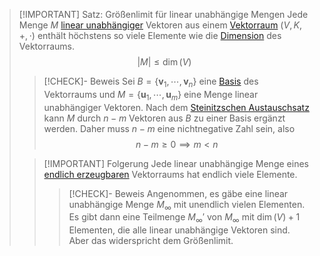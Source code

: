 > [!IMPORTANT] Satz: Größenlimit für linear unabhängige Mengen
> Jede Menge $M$ [linear unabhängiger](Lineare%20Unabhängigkeit.md) Vektoren aus einem [Vektorraum](Abstrakter%20Vektorraum.md) $(V,K,+,\cdot)$ enthält höchstens so viele Elemente wie die [Dimension](Basis/Dimension.md) des Vektorraums.
> $$|M|\le \dim (V)$$
> 
> > [!CHECK]- Beweis
> > Sei $B = \{\mathbf{v}_1,\cdots,\mathbf{v}_n\}$ eine [Basis](Basis/Basis.md) des Vektorraums und $M = \{\mathbf{u}_1,\cdots,\mathbf{u}_m\}$ eine Menge linear unabhängiger Vektoren. Nach dem [Steinitzschen Austauschsatz](Basis/Der%20Steinitzsche%20Austauschsatz.md) kann $M$ durch $n-m$ Vektoren aus $B$ zu einer Basis ergänzt werden. Daher muss $n-m$ eine nichtnegative Zahl sein, also
> > $$n-m\ge 0 \implies m\lt n$$
> 
> > [!IMPORTANT] Folgerung
> > Jede linear unabhängige Menge eines [endlich erzeugbaren](Erzeugendensystem.md) Vektorraums hat endlich viele Elemente.
> > > [!CHECK]- Beweis
> > > Angenommen, es gäbe eine linear unabhängige Menge $M_\infty$ mit unendlich vielen Elementen. Es gibt dann eine Teilmenge $M_\infty'$ von $M_\infty$ mit $\dim(V) + 1$ Elementen, die alle linear unabhängige Vektoren sind. Aber das widerspricht dem Größenlimit.
